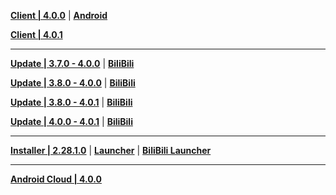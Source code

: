 **[Client | 4.0.0](https://autopatchcnws.yuanshen.com/client_app/download/pc_zip/20230804185703_R1La3H9xIH1hBiHJ/YuanShen_4.0.0.zip)** | **[Android](https://autopatchcnws.yuanshen.com/client_app/download/Android/20230807114707_aYkNEDtpSvHXDdWO/mihoyo/yuanshen_4.0.0.apk)**

**[Client | 4.0.1](https://autopatchcnws.yuanshen.com/client_app/download/pc_zip/20230821151113_kRtiSWdMasWNheoV/YuanShen_4.0.1.zip)**

---

**[Update | 3.7.0 - 4.0.0](https://autopatchcnws.yuanshen.com/client_app/update/hk4e_cn/18/game_3.7.0_4.0.0_hdiff_dSRetzCuWcmb0gs8.zip)** | **[BiliBili](https://autopatchcnws.yuanshen.com/client_app/update/hk4e_cn/17/game_3.7.0_4.0.0_hdiff_fwAyHGIYX4JsoPht.zip)**

**[Update | 3.8.0 - 4.0.0](https://autopatchcnws.yuanshen.com/client_app/update/hk4e_cn/18/game_3.8.0_4.0.0_hdiff_h2FAbmpdS1P3OQ6r.zip)** | **[BiliBili](https://autopatchcnws.yuanshen.com/client_app/update/hk4e_cn/17/game_3.8.0_4.0.0_hdiff_ms7xOEraYdhQXRP9.zip)**

**[Update | 3.8.0 - 4.0.1](https://autopatchcnws.yuanshen.com/client_app/update/hk4e_cn/17/game_3.8.0_4.0.1_hdiff_YgjVQUTyMnJmrtB0.zip)** | **[BiliBili](https://autopatchcnws.yuanshen.com/client_app/update/hk4e_cn/17/game_3.8.0_4.0.1_hdiff_YgjVQUTyMnJmrtB0.zip)**

**[Update | 4.0.0 - 4.0.1](https://autopatchcnws.yuanshen.com/client_app/update/hk4e_cn/17/game_4.0.0_4.0.1_hdiff_ZmgLSKJBcqt3EHkV.zip)** | **[BiliBili](https://autopatchcnws.yuanshen.com/client_app/update/hk4e_cn/17/game_4.0.0_4.0.1_hdiff_ZmgLSKJBcqt3EHkV.zip)**

---

**[Installer | 2.28.1.0](https://autopatchcnws.yuanshen.com/client_app/download/launcher/20230807114430_X7BtQNf6rHBFm17c/mihoyo/yuanshen_setup_20230731183341.exe)** | **[Launcher](https://autopatchcnws.yuanshen.com/client_app/update/hk4e_cn/18/update_20230731212037_ed3ddb3ajL6IZuSf.zip)** | **[BiliBili Launcher](https://autopatchcnws.yuanshen.com/client_app/update/hk4e_cn/17/update_20230731144717_ed3ddb3asQR64Emv.zip)**

---

**[Android Cloud | 4.0.0](https://autopatchcnws.yuanshen.com/client_app/download/cloudgame/android/20230808191306_QFJFoKSxudlPg6dr/mihoyo/yscloud_4.0.0.apk)**
